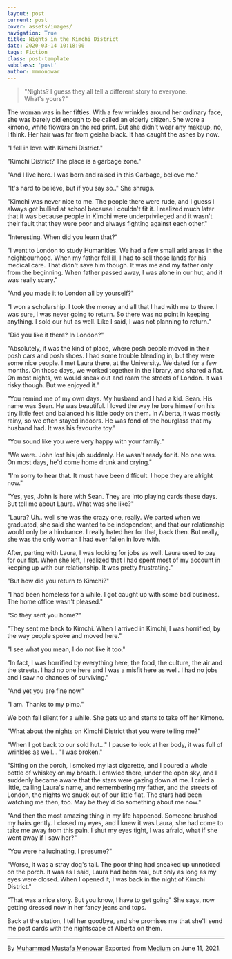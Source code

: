 ```yaml
---
layout: post
current: post
cover: assets/images/
navigation: True
title: Nights in the Kimchi District 
date: 2020-03-14 10:18:00
tags: Fiction
class: post-template
subclass: 'post'
author: mmmonowar
---
```


> "Nights? I guess they all tell a different story to everyone.
> What's yours?"

The woman was in her fifties. With a few wrinkles around her ordinary
face, she was barely old enough to be called an elderly citizen. She
wore a kimono, white flowers on the red print. But she didn't wear any
makeup, no, I think. Her hair was far from geisha black. It has caught
the ashes by now.

"I fell in love with Kimchi District."

"Kimchi District? The place is a garbage zone."

"And I live here. I was born and raised in this Garbage, believe me."

"It's hard to believe, but if you say so.." She shrugs.

"Kimchi was never nice to me. The people there were rude, and I guess I
always got bullied at school because I couldn't fit it. I realized much
later that it was because people in Kimchi were underprivileged and it
wasn't their fault that they were poor and always fighting against each
other."

"Interesting. When did you learn that?"

"I went to London to study Humanities. We had a few small arid areas in
the neighbourhood. When my father fell ill, I had to sell those lands
for his medical care. That didn't save him though. It was me and my
father only from the beginning. When father passed away, I was alone in
our hut, and it was really scary."

"And you made it to London all by yourself?"

"I won a scholarship. I took the money and all that I had with me to
there. I was sure, I was never going to return. So there was no point in
keeping anything. I sold our hut as well. Like I said, I was not
planning to return."

"Did you like it there? In London?"

"Absolutely, it was the kind of place, where posh people moved in their
posh cars and posh shoes. I had some trouble blending in, but they were
some nice people. I met Laura there, at the University. We dated for a
few months. On those days, we worked together in the library, and shared
a flat. On most nights, we would sneak out and roam the streets of
London. It was risky though. But we enjoyed it."

"You remind me of my own days. My husband and I had a kid. Sean. His
name was Sean. He was beautiful. I loved the way he bore himself on his
tiny little feet and balanced his little body on them. In Alberta, it
was mostly rainy, so we often stayed indoors. He was fond of the
hourglass that my husband had. It was his favourite toy."

"You sound like you were very happy with your family."

"We were. John lost his job suddenly. He wasn't ready for it. No one
was. On most days, he'd come home drunk and crying."

"I'm sorry to hear that. It must have been difficult. I hope they are
alright now."

"Yes, yes, John is here with Sean. They are into playing cards these
days. But tell me about Laura. What was she like?"

"Laura? Uh.. well she was the crazy one, really. We parted when we
graduated, she said she wanted to be independent, and that our
relationship would only be a hindrance. I really hated her for that,
back then. But really, she was the only woman I had ever fallen in love
with.

After, parting with Laura, I was looking for jobs as well. Laura used to
pay for our flat. When she left, I realized that I had spent most of my
account in keeping up with our relationship. It was pretty frustrating."

"But how did you return to Kimchi?"

"I had been homeless for a while. I got caught up with some bad
business. The home office wasn't pleased."

"So they sent you home?"

"They sent me back to Kimchi. When I arrived in Kimchi, I was horrified,
by the way people spoke and moved here."

"I see what you mean, I do not like it too."

"In fact, I was horrified by everything here, the food, the culture, the
air and the streets. I had no one here and I was a misfit here as well.
I had no jobs and I saw no chances of surviving."

"And yet you are fine now."

"I am. Thanks to my pimp."

We both fall silent for a while. She gets up and starts to take off her
Kimono.

"What about the nights on Kimchi District that you were telling me?"

"When I got back to our sold hut..." I pause to look at her body, it was
full of wrinkles as well... "I was broken."

"Sitting on the porch, I smoked my last cigarette, and I poured a whole
bottle of whiskey on my breath. I crawled there, under the open sky, and
I suddenly became aware that the stars were gazing down at me. I cried a
little, calling Laura's name, and remembering my father, and the streets
of London, the nights we snuck out of our little flat. The stars had
been watching me then, too. May be they'd do something about me now."

"And then the most amazing thing in my life happened. Someone brushed my
hairs gently. I closed my eyes, and I knew it was Laura, she had come to
take me away from this pain. I shut my eyes tight, I was afraid, what if
she went away if I saw her?"

"You were hallucinating, I presume?"

"Worse, it was a stray dog's tail. The poor thing had sneaked up
unnoticed on the porch. It was as I said, Laura had been real, but only
as long as my eyes were closed. When I opened it, I was back in the
night of Kimchi District."

"That was a nice story. But you know, I have to get going" She says, now
getting dressed now in her fancy jeans and tops.

Back at the station, I tell her goodbye, and she promises me that she'll
send me post cards with the nightscape of Alberta on them.

---

By [Muhammad Mustafa Monowar](https://medium.com/@mmmonowar)
Exported from [Medium](https://medium.com) on June 11, 2021.
